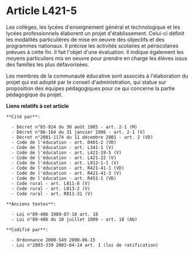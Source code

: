# Article L421-5

Les collèges, les lycées d'enseignement général et technologique et les lycées professionnels élaborent un projet
d'établissement. Celui-ci définit les modalités particulières de mise en oeuvre des objectifs et des programmes nationaux. Il
précise les activités scolaires et périscolaires prévues à cette fin. Il fait l'objet d'une évaluation. Il indique également
les moyens particuliers mis en oeuvre pour prendre en charge les élèves issus des familles les plus défavorisées.

Les membres de la communauté éducative sont associés à l'élaboration du projet qui est adopté par le conseil
d'administration, qui statue sur proposition des équipes pédagogiques pour ce qui concerne la partie pédagogique du projet.

**Liens relatifs à cet article**

	**Cité par**:

	  - Décret n°85-924 du 30 août 1985 - art. 2-1 (M)
	  - Décret n°86-164 du 31 janvier 1986 - art. 2-1 (V)
	  - Décret n°2001-1174 du 11 décembre 2001 - art. 2 (VD)
	  - Code de l'éducation - art. D401-2 (VD)
	  - Code de l'éducation - art. L341-1 (V)
	  - Code de l'éducation - art. L421-19-5 (V)
	  - Code de l'éducation - art. L421-22 (V)
	  - Code de l'éducation - art. L912-1-1 (V)
	  - Code de l'éducation - art. R421-41-1 (VD)
	  - Code de l'éducation - art. R421-41-3 (V)
	  - Code de l'éducation - art. R451-1 (VD)
	  - Code rural - art. L811-8 (V)
	  - Code rural - art. L813-2 (V)
	  - Code rural - art. R811-31 (V)

	**Anciens textes**:

	  - Loi n°89-486 1989-07-10 art. 18
	  - Loi n°89-486 du 10 juillet 1989 - art. 18 (Ab)

	**Codifié par**:

	  - Ordonnance 2000-549 2000-06-15
	  - Loi n°2003-339 2003-04-14 art. 1 (loi de ratification)
